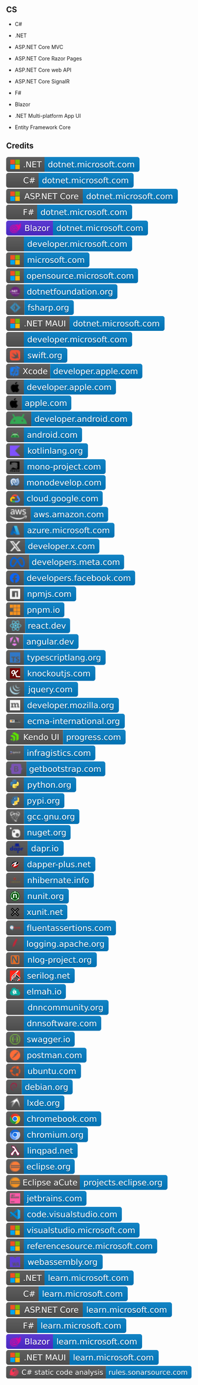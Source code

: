 CS
--

- C#

- .NET

- ASP.NET Core MVC

- ASP.NET Core Razor Pages

- ASP.NET Core web API

- ASP.NET Core SignalR

- F#

- Blazor

- .NET Multi-platform App UI

- Entity Framework Core

Credits
-------
[![image](
Credits/CS.NET-dotnet.microsoft.com.svg)](https://dotnet.microsoft.com/)  
[![image](
Credits/CS-dotnet.microsoft.com.svg)](https://dotnet.microsoft.com/languages/csharp/)<!--[![image](
Credits/CS.NETdotnet.microsoft.com.svg)](https://dotnet.microsoft.com/languages/csharp/)-->  
[![image](
Credits/ASP.NET-Core-dotnet.microsoft.com.svg)](https://dotnet.microsoft.com/apps/aspnet/)  
[![image](
Credits/FS-dotnet.microsoft.com.svg)](https://dotnet.microsoft.com/languages/fsharp/)<!--[![image](
Credits/FS.NET-dotnet.microsoft.com.svg)](https://dotnet.microsoft.com/languages/fsharp/)-->  
[![image](
Credits/Blazor-dotnet.microsoft.com.svg)](https://dotnet.microsoft.com/apps/aspnet/web-apps/blazor/)  
[![image](
Credits/developer.microsoft.com.svg)](https://developer.microsoft.com/)  
[![image](
Credits/microsoft.com.svg)](https://microsoft.com/)  
[![image](
Credits/opensource.microsoft.com.svg)](https://opensource.microsoft.com/)  
[![image](
Credits/dotnetfoundation.org.svg)](https://dotnetfoundation.org/)  
[![image](
Credits/fsharp.org.svg)](https://fsharp.org/)  
[![image](
Credits/CS.NET-MAUI-dotnet.microsoft.com.svg)](https://dotnet.microsoft.com/apps/maui/)  
[![image](
Credits/WinUI-developer.microsoft.com.svg)](https://developer.microsoft.com/)<!--[![image](
Credits/dotnet.microsoft.com.svg)](https://dotnet.microsoft.com/)-->  
[![image](
Credits/swift.org.svg)](https://swift.org/)  
[![image](
Credits/Xcode-developer.apple.com.svg)](https://developer.apple.com/xcode/)  
[![image](
Credits/developer.apple.com.svg)](https://developer.apple.com/)  
[![image](
Credits/apple.com.svg)](https://apple.com/)  
[![image](
Credits/developer.android.com.svg)](https://developer.android.com/)  
[![image](
Credits/android.com.svg)](https://android.com/)  
[![image](
Credits/kotlinlang.org.svg)](https://kotlinlang.org/)  
[![image](
Credits/mono-project.com.svg)](https://mono-project.com/)  
[![image](
Credits/monodevelop.com.svg)](https://monodevelop.com/)  
[![image](
Credits/cloud.google.com.svg)](https://cloud.google.com)  
[![image](
Credits/aws.amazon.com.svg)](https://aws.amazon.com/)  
[![image](
Credits/azure.microsoft.com.svg)](https://azure.microsoft.com/)  
[![image](
Credits/developer.x.com.svg)](https://developer.x.com/)  
[![image](
Credits/developers.meta.com.svg)](https://developers.meta.com/)  
[![image](
Credits/developers.facebook.com.svg)](https://developers.facebook.com/)  
[![image](
Credits/npmjs.com.svg)](https://npmjs.com/)  
[![image](
Credits/pnpm.io.svg)](https://pnpm.io/)  
[![image](
Credits/react.dev.svg)](https://react.dev/)  
[![image](
Credits/angular.dev.svg)](https://angular.dev/)  
[![image](
Credits/typescriptlang.org.svg)](https://typescriptlang.org/)  
[![image](
Credits/knockoutjs.com.svg)](https://knockoutjs.com/)  
[![image](
Credits/jquery.com.svg)](https://jquery.com/)  
[![image](
Credits/developer.mozilla.org.svg)](https://developer.mozilla.org/)  
[![image](
Credits/ecma-international.org.svg)](https://ecma-international.org/)  
[![image](
Credits/Kendo-UI-progress.com.svg)](https://progress.com/)  
[![image](
Credits/Ignite-UI-infragistics.com.svg)](https://infragistics.com/)  
[![image](
Credits/getbootstrap.com.svg)](https://getbootstrap.com/)  
[![image](
Credits/python.org.svg)](https://python.org/)  
[![image](
Credits/pypi.org.svg)](https://pypi.org/)  
[![image](
Credits/gcc.gnu.org.svg)](https://gcc.gnu.org/)  
[![image](
Credits/nuget.org.svg)](https://nuget.org/)  
[![image](
Credits/dapr.io.svg)](https://dapr.io/)  
[![image](
Credits/dapper-plus.net.svg)](https://dapper-plus.net/)  
[![image](
Credits/nhibernate.info.svg)](https://nhibernate.info/)  
[![image](
Credits/nunit.org.svg)](https://nunit.org/)  
[![image](
Credits/xunit.net.svg)](https://xunit.net/)  
[![image](
Credits/fluentassertions.com.svg)](https://fluentassertions.com/)  
[![image](
Credits/logging.apache.org.svg)](https://logging.apache.org/)  
[![image](
Credits/nlog-project.org.svg)](https://nlog-project.org/)  
[![image](
Credits/serilog.net.svg)](https://serilog.net/)  
[![image](
Credits/elmah.io.svg)](https://elmah.io/)  
[![image](
Credits/dnncommunity.org.svg)](https://dnncommunity.org/)  
[![image](
Credits/dnnsoftware.com.svg)](https://dnnsoftware.com/)  
[![image](
Credits/swagger.io.svg)](https://swagger.io/)  
[![image](
Credits/postman.com.svg)](https://postman.com/)  
[![image](
Credits/ubuntu.com.svg)](https://ubuntu.com/)  
[![image](
Credits/debian.org.svg)](https://debian.org/)  
[![image](
Credits/lxde.org.svg)](https://lxde.org/)  
[![image](
Credits/chromebook.com.svg)](https://chromebook.com/)  
[![image](
Credits/chromium.org.svg)](https://chromium.org/)  
[![image](
Credits/linqpad.net.svg)](https://linqpad.net/)  
[![image](
Credits/eclipse.org.svg)](https://eclipse.org/)  
[![image](
Credits/Eclipse-aCute-projects.eclipse.org.svg)](https://projects.eclipse.org/)  
[![image](
Credits/jetbrains.com.svg)](https://jetbrains.com/)<!--[![image](
Credits/dotCover-jetbrains.com.svg)](https://jetbrains.com/dotcover/)  
[![image](
Credits/dotMemory-jetbrains.com.svg)](https://jetbrains.com/dotmemory/)  
[![image](
Credits/dotPeek-jetbrains.com.svg)](https://jetbrains.com/decompiler/)  
[![image](
Credits/dotTrace-jetbrains.com.svg)](https://jetbrains.com/profiler/)  
[![image](
Credits/ReSharper-jetbrains.com.svg)](https://jetbrains.com/resharper/)  
[![image](
Credits/Rider-jetbrains.com.svg)](https://jetbrains.com/rider/)  
[![image](
Credits/omnisharp.net.svg)](https://omnisharp.net/)-->  
[![image](
Credits/code.visualstudio.com.svg)](https://code.visualstudio.com/)  
[![image](
Credits/visualstudio.microsoft.com.svg)](https://visualstudio.microsoft.com/)  
[![image](
Credits/referencesource.microsoft.com.svg)](https://referencesource.microsoft.com/)  
[![image](
Credits/webassembly.org.svg)](https://webassembly.org/)  
[![image](
Credits/CS.NET-learn.microsoft.com.svg)](https://learn.microsoft.com/dotnet/)  
[![image](
Credits/CS-learn.microsoft.com.svg)](https://learn.microsoft.com/dotnet/csharp/)<!--[![image](
Credits/CS.NETlearn.microsoft.com.svg)](https://learn.microsoft.com/dotnet/csharp/)-->  
[![image](
Credits/ASP.NET-Core-learn.microsoft.com.svg)](https://learn.microsoft.com/aspnet/)  
[![image](
Credits/FS-learn.microsoft.com.svg)](https://learn.microsoft.com/dotnet/fsharp/)<!--[![image](
Credits/FS.NET-learn.microsoft.com.svg)](https://learn.microsoft.com/dotnet/fsharp/)-->  
[![image](
Credits/Blazor-learn.microsoft.com.svg)](https://learn.microsoft.com/aspnet/core/blazor/)  
[![image](
Credits/CS.NET-MAUI-learn.microsoft.com.svg)](https://learn.microsoft.com/dotnet/maui/)<!--[![image](
Credits/learn.microsoft.com.svg)](https://learn.microsoft.com/)-->  
[![image](
Credits/CS-static-code-analysis-rules.sonarsource.com.svg)](https://rules.sonarsource.com/csharp/)